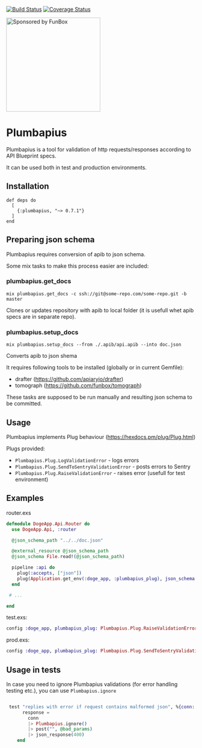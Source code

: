 [![Build Status](https://travis-ci.com/funbox/plumbapius.svg?branch=master)](https://travis-ci.com/funbox/plumbapius)
[![Coverage Status](https://coveralls.io/repos/github/funbox/plumbapius/badge.svg?branch=master)](https://coveralls.io/github/funbox/plumbapius?branch=master)

<a href="https://funbox.ru">
  <img src="http://funbox.ru/badges/sponsored_by_funbox_compact.svg" alt="Sponsored by FunBox" width=250 />
</a>

# Plumbapius

Plumbapius is a tool for validation of http requests/responses according to API Blueprint specs.

It can be used both in test and production environments.

## Installation

```
def deps do
  [
    {:plumbapius, "~> 0.7.1"}
  ]
end
```

## Preparing json schema

Plumbapius requires conversion of apib to json schema.

Some mix tasks to make this process easier are included:

### plumbapius.get_docs

`mix plumbapius.get_docs -c ssh://git@some-repo.com/some-repo.git -b master`

Clones or updates repository with apib to local folder (it is usefull whet apib specs are in separate repo).

### plumbapius.setup_docs

`mix plumbapius.setup_docs --from ./.apib/api.apib --into doc.json`

Converts apib to json shema

It requires following tools to be installed (globally or in current Gemfile):

- drafter (https://github.com/apiaryio/drafter)
- tomograph (https://github.com/funbox/tomograph)

These tasks are supposed to be run manually and resulting json schema to be committed.

## Usage

Plumbapius implements Plug behaviour (https://hexdocs.pm/plug/Plug.html)

Plugs provided:

- `Plumbapius.Plug.LogValidationError` - logs errors
- `Plumbapius.Plug.SendToSentryValidationError` - posts errors to Sentry
- `Plumbapius.Plug.RaiseValidationError` - raises error (usefull for test environment)

## Examples

router.exs

```elixir
defmodule DogeApp.Api.Router do
  use DogeApp.Api, :router

  @json_schema_path "../../doc.json"

  @external_resource @json_schema_path
  @json_schema File.read!(@json_schema_path)

  pipeline :api do
    plug(:accepts, ["json"])
    plug(Application.get_env(:doge_app, :plumbapius_plug), json_schema: @json_schema)
  end

 # ...

end
  ```

  test.exs:

  ```elixir
  config :doge_app, plumbapius_plug: Plumbapius.Plug.RaiseValidationError
  ```

  prod.exs:

  ```elixir
  config :doge_app, plumbapius_plug: Plumbapius.Plug.SendToSentryValidationError
  ```

## Usage in tests

In case you need to ignore Plumbapius validations (for error handling testing etc.), you can use `Plumbapius.ignore`

```elixir

 test "replies with error if request contains malformed json", %{conn: conn} do
      response =
        conn
        |> Plumbapius.ignore()
        |> post("", @bad_params)
        |> json_response(400)
    end

```

